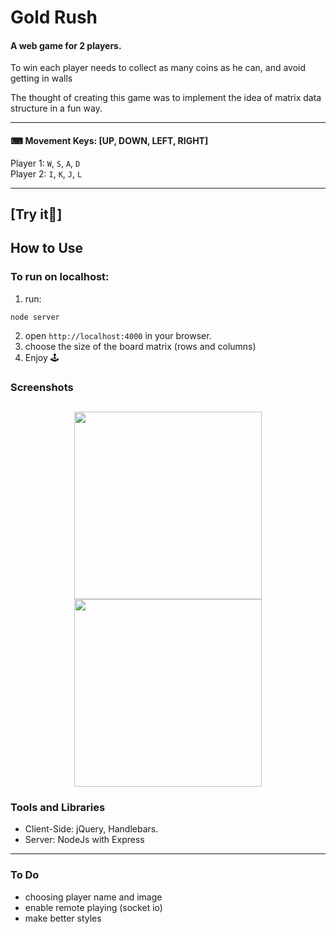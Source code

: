 # Gold Rush 

#### A web game for 2 players.

To win each player needs to collect as many coins as he can, and avoid getting in walls 

The thought of creating this game was to implement the idea of matrix data structure in a fun way.

---

#### ⌨ Movement Keys: [UP, DOWN, LEFT, RIGHT]

Player 1: `W`, `S`, `A`, `D`<br>
Player 2: `I`, `K`, `J`, `L`

---
## [Try it🍿]

## How to Use

### To run on localhost:

1. run:

```
node server
```

2. open `http://localhost:4000` in your browser.
3. choose the size of the board matrix (rows and columns)
4. Enjoy 🕹

### Screenshots

## <p align="center"><img src="https://res.cloudinary.com/dnngdbnuq/image/upload/v1612436205/Screen_Shot_2021-02-04_at_12.56.10_PM_tmd5hv.png" width="300" /> <img src="https://res.cloudinary.com/dnngdbnuq/image/upload/v1612436208/Screen_Shot_2021-02-04_at_12.55.58_PM_wypoqy.png" width="300"> </p>



### Tools and Libraries

- Client-Side: jQuery, Handlebars.
- Server: NodeJs with Express

---

### To Do

- choosing player name and image
- enable remote playing (socket io)
- make better styles
